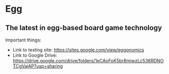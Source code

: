 # Egg
## The latest in egg-based board game technology
Important things:
- Link to testing site: https://sites.google.com/view/eggonomics
- Link to Google Drive: https://drive.google.com/drive/folders/1eCAoFoK5br8miwzLc536RDNOTCgVajAP?usp=sharing
